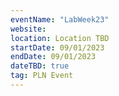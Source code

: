 ```yaml
---
eventName: "LabWeek23"
website: 
location: Location TBD
startDate: 09/01/2023
endDate: 09/01/2023
dateTBD: true
tag: PLN Event
---
```

